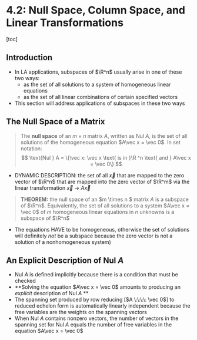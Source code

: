 # 4.2: Null Space, Column Space, and Linear Transformations

[toc]

## Introduction

* In LA applications, subspaces of $\R^n$ usually arise in one of these two ways:
  * as the set of all solutions to a system of homogeneous linear equations
  * as the set of all linear combinations of certain specified vectors
* This section will address applications of subspaces in these two ways



## The Null Space of a Matrix

> The **null space** of an $m \times n$ matrix $A$, written as $\text{Nul } A$, is the set of all solutions of the homogeneous equation $A\vec x = \vec 0$. In set notation:
> $$
> \text{Nul } A = \{\vec x: \vec x \text{ is in }\R ^n \text{ and } A\vec x = \vec 0\}
> $$

* DYNAMIC DESCRIPTION: the set of all $\vec x$ that are mapped to the zero vector of $\R^n$ that are mapped into the zero vector of $\R^m$ via the linear transformation $\vec x$ $\to$ $A\vec x$



> **THEOREM:** the null space of an $m \times n $ matrix $A$ is a subspace of $\R^n$. Equivalently, the set of all solutions to a system $A\vec x = \vec 0$ of $m$ homogeneous linear equations in $n$ unknowns is a subspace of $\R^n$ 

* The equations HAVE to be homogeneous, otherwise the set of solutions will definitely *not* be a subspace because the zero vector is not a solution of a nonhomogeneous system)



## An Explicit Description of $\text{Nul } A$

* $\text{Nul } A$ is defined implicitly because there is a condition that must be checked
* **Solving the equation $A\vec x = \vec 0$ amounts to producing an *explicit* description of $\text{ Nul } A$ **
* The spanning set produced by row reducing [$A \:\:\:\: \vec 0$] to reduced echelon form is automatically linearly independent because the free variables are the weights on the spanning vectors
* When $\text{Nul } A$ contains nonzero vectors, the number of vectors in the spanning set for $\text{Nul } A$ equals the number of free variables in the equation $A\vec x = \vec 0$ 